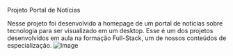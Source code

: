 Projeto Portal de Notícias

Nesse projeto foi desenvolvido a homepage de um portal de notícias sobre tecnologia para ser visualizado em um desktop. Esse é um dos projetos desenvolvidos em aula na formação Full-Stack, um de nossos conteúdos de especialização.
![Image](https://github.com/user-attachments/assets/c0919422-56ab-42b3-8dbe-bf2889530b25)


